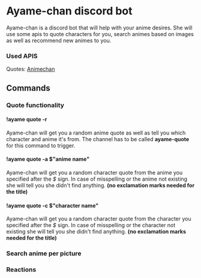 # Ayame-chan discord bot

Ayame-chan is a discord bot that will help with your anime desires. She will use some apis to quote characters for you, search animes based on images as well as recommend new animes to you.

### Used APIS
Quotes: [Animechan](https://animechan.vercel.app)



## Commands

### Quote functionality

#### !ayame quote -r
Ayame-chan will get you a random anime quote as well as tell you which character and anime it's from. The channel has to be called **ayame-quote** for this command to trigger.

#### !ayame quote -a $"anime name"
Ayame-chan will get you a random character quote from the anime you specified after the _$_ sign. In case of misspelling or the anime not existing she will tell you she didn't find anything. **(no exclamation marks needed for the title)**

#### !ayame quote -c $"character name"
Ayame-chan will get you a random character quote from the character you specified after the _$_ sign. In case of misspelling or the character not existing she will tell you she didn't find anything. **(no exclamation marks needed for the title)**


### Search anime per picture


### Reactions